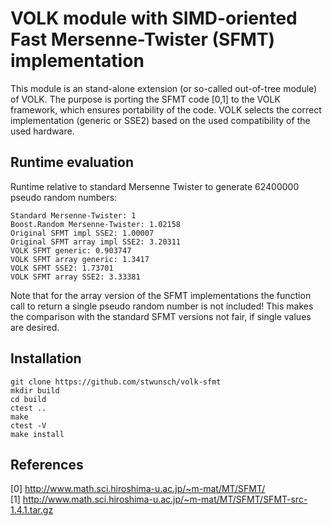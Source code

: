VOLK module with SIMD-oriented Fast Mersenne-Twister (SFMT) implementation  
==========================================================================

This module is an stand-alone extension (or so-called out-of-tree module) of VOLK. The purpose is porting the SFMT code [0,1] to the VOLK framework, which ensures portability of the code. VOLK selects the correct implementation (generic or SSE2) based on the used compatibility of the used hardware.

Runtime  evaluation  
-------------------

Runtime relative to standard Mersenne Twister to generate 62400000 pseudo random numbers:

    Standard Mersenne-Twister: 1  
    Boost.Random Mersenne-Twister: 1.02158  
    Original SFMT impl SSE2: 1.00007  
    Original SFMT array impl SSE2: 3.20311  
    VOLK SFMT generic: 0.903747  
    VOLK SFMT array generic: 1.3417  
    VOLK SFMT SSE2: 1.73701  
    VOLK SFMT array SSE2: 3.33381  

Note that for the array version of the SFMT implementations the function call to return a single pseudo random number is not included! This makes the comparison with the standard SFMT versions not fair, if single values are desired.

Installation  
------------

    git clone https://github.com/stwunsch/volk-sfmt  
    mkdir build  
    cd build  
    ctest ..  
    make  
    ctest -V  
    make install  

References  
---------

[0] http://www.math.sci.hiroshima-u.ac.jp/~m-mat/MT/SFMT/  
[1] http://www.math.sci.hiroshima-u.ac.jp/~m-mat/MT/SFMT/SFMT-src-1.4.1.tar.gz  
